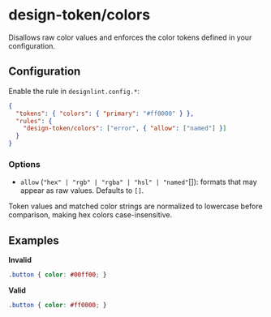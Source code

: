 # design-token/colors

Disallows raw color values and enforces the color tokens defined in your configuration.

## Configuration

Enable the rule in `designlint.config.*`:

```json
{
  "tokens": { "colors": { "primary": "#ff0000" } },
  "rules": {
    "design-token/colors": ["error", { "allow": ["named"] }]
  }
}
```

### Options

- `allow` (`"hex" | "rgb" | "rgba" | "hsl" | "named"`[]): formats that may appear as raw values. Defaults to `[]`.

Token values and matched color strings are normalized to lowercase before comparison, making hex colors case-insensitive.

## Examples

**Invalid**

```css
.button { color: #00ff00; }
```

**Valid**

```css
.button { color: #ff0000; }
```
